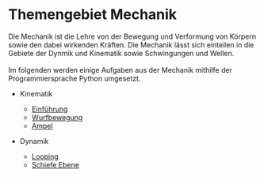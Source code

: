 # Themengebiet Mechanik

Die Mechanik ist die Lehre von der Bewegung und Verformung von Körpern sowie den 
dabei wirkenden Kräften. Die Mechanik lässt sich einteilen in die Gebiete der Dynmik und Kinematik sowie Schwingungen 
und Wellen.<br><br>
Im folgenden werden einige Aufgaben aus der Mechanik mithilfe der Programmiersprache Python umgesetzt.

- Kinematik
    - [Einführung](Notebooks/Geschwindigkeit.ipynb)
    - [Wurfbewegung](Notebooks/Wurfbewegung.ipynb)
    - [Ampel](Notebooks/Ampel.ipynb)
    
- Dynamik
    - [Looping](Notebooks/Looping.ipynb)
    - [Schiefe Ebene](Notebooks/Schiefe_Ebene.ipynb)